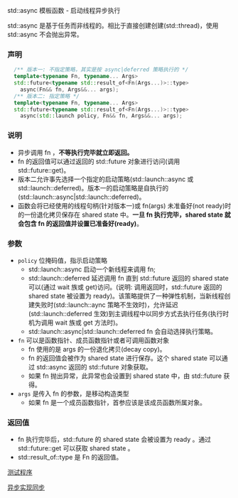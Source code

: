 
std::async 模板函数 - 启动线程异步执行

std::async 是基于任务而非线程的。相比于直接创建创建(std::thread)，使用 std::async 不会抛出异常。

### 声明

```c++
  /** 版本一: 不指定策略，其实是按 async|deferred 策略执行的 */
  template<typename Fn, typename... Args>
  std::future<typename std::result_of<Fn(Args...)>::type>
    async(Fn&& fn, Args&&... args);
  /** 版本二: 指定策略 */
  template<typename Fn, typename... Args>
  std::future<typename std::result_of<Fn(Args...)>::type>
    async(std::launch policy, Fn&& fn, Args&&... args);
```

### 说明

- 异步调用 fn ，**不等执行完毕就立即返回。**
- fn 的返回值可以通过返回的 std::future 对象进行访问(调用 std::future::get)。
- 版本二允许事先选择一个指定的启动策略(std::launch::async 或 std::launch::deferred)。版本一的启动策略是自执行的(std::launch::async|std::launch::deferred)。
- 函数会将已经使用的线程句柄(针对版本一)或 fn(args) 未准备好(not ready)时的一份退化拷贝保存在 shared state 中。**一旦 fn 执行完毕，shared state 就会包含 fn 的返回值并设置已准备好(ready)**。

### 参数

- `policy` 位掩码值，指示启动策略
  - std::launch::async    启动一个新线程来调用 fn;
  - std::launch::deferred 延迟调用 fn 直到 std::future 返回的 shared state 可以(通过 wait 族或 get)访问。(说明: 调用返回时，std::future 返回的 shared state 被设置为 ready)。该策略提供了一种弹性机制，当新线程创建失败时(std::launch::aync 策略不生效时)，允许延迟(std::launch::deferred 生效)到主调线程中以同步方式去执行任务(执行时机为调用 wait 族或 get 方法时)。
  - std::launch::async|std::launch::deferred  fn 会自动选择执行策略。
- `fn` 可以是函数指针、成员函数指针或者可调用函数对象
  - fn 使用的是 args 的一份退化拷贝(decay copy)。
  - fn 的返回值会被作为 shared state 进行保存。这个 shared state 可以通过 std::async 返回的 std::future 对象获取。
  - 如果 fn 抛出异常，此异常也会设置到 shared state 中，由 std::future 获得。
- `args` 是传入 fn 的参数，是移动构造类型
  - 如果 fn 是一个成员函数指针，首参应该是该成员函数所属对象。

### 返回值

- fn 执行完毕后，std::future 的 shared state 会被设置为 ready 。通过 std::future::get 可以获取 shared state 。
- std::result_of::type 是 Fn 的返回值。


[测试程序](t/01_async.cpp)

[异步实现同步](t/01_async2sync.cpp)
